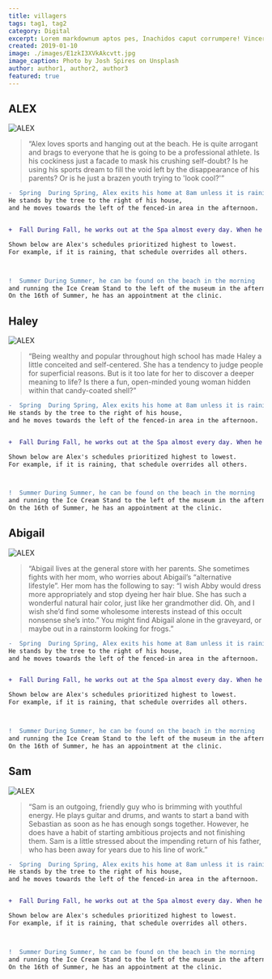 ```yaml
---
title: villagers
tags: tag1, tag2
category: Digital
excerpt: Lorem markdownum aptos pes, Inachidos caput corrumpere! Vincere ferocia arva.
created: 2019-01-10
image: ./images/E1zkI3XVkAkcvtt.jpg
image_caption: Photo by Josh Spires on Unsplash
author: author1, author2, author3
featured: true
---
```


## ALEX
![ALEX](https://stardewvalleywiki.com/mediawiki/images/0/04/Alex.png?style=centerme)
>“Alex loves sports and hanging out at the beach. He is quite arrogant and brags to everyone that he is going to be a professional athlete. Is his cockiness just a facade to mask his crushing self-doubt? Is he using his sports dream to fill the void left by the disappearance of his parents? Or is he just a brazen youth trying to 'look cool?'”

```diff
-  Spring  During Spring, Alex exits his home at 8am unless it is raining. 
He stands by the tree to the right of his house, 
and he moves towards the left of the fenced-in area in the afternoon.


+  Fall During Fall, he works out at the Spa almost every day. When he is not there, he will be at his house.

Shown below are Alex's schedules prioritized highest to lowest. 
For example, if it is raining, that schedule overrides all others.



!  Summer During Summer, he can be found on the beach in the morning 
and running the Ice Cream Stand to the left of the museum in the afternoon. 
On the 16th of Summer, he has an appointment at the clinic.


```

## Haley
![ALEX](https://stardewvalleywiki.com/mediawiki/images/1/1b/Haley.png?style=centerme)
>“Being wealthy and popular throughout high school has made Haley a little conceited and self-centered. She has a tendency to judge people for superficial reasons. But is it too late for her to discover a deeper meaning to life? Is there a fun, open-minded young woman hidden within that candy-coated shell?”


```diff
-  Spring  During Spring, Alex exits his home at 8am unless it is raining. 
He stands by the tree to the right of his house, 
and he moves towards the left of the fenced-in area in the afternoon.


+  Fall During Fall, he works out at the Spa almost every day. When he is not there, he will be at his house.

Shown below are Alex's schedules prioritized highest to lowest. 
For example, if it is raining, that schedule overrides all others.



!  Summer During Summer, he can be found on the beach in the morning 
and running the Ice Cream Stand to the left of the museum in the afternoon. 
On the 16th of Summer, he has an appointment at the clinic.


```
## Abigail
![ALEX](https://stardewvalleywiki.com/mediawiki/images/8/88/Abigail.png?style=centerme)
>“Abigail lives at the general store with her parents. She sometimes fights with her mom, who worries about Abigail’s “alternative lifestyle”. Her mom has the following to say: “I wish Abby would dress more appropriately and stop dyeing her hair blue. She has such a wonderful natural hair color, just like her grandmother did. Oh, and I wish she’d find some wholesome interests instead of this occult nonsense she’s into.” You might find Abigail alone in the graveyard, or maybe out in a rainstorm looking for frogs.”


```diff
-  Spring  During Spring, Alex exits his home at 8am unless it is raining. 
He stands by the tree to the right of his house, 
and he moves towards the left of the fenced-in area in the afternoon.


+  Fall During Fall, he works out at the Spa almost every day. When he is not there, he will be at his house.

Shown below are Alex's schedules prioritized highest to lowest. 
For example, if it is raining, that schedule overrides all others.



!  Summer During Summer, he can be found on the beach in the morning 
and running the Ice Cream Stand to the left of the museum in the afternoon. 
On the 16th of Summer, he has an appointment at the clinic.


```

## Sam
![ALEX](https://stardewvalleywiki.com/mediawiki/images/9/94/Sam.png?style=centerme)
>“Sam is an outgoing, friendly guy who is brimming with youthful energy. He plays guitar and drums, and wants to start a band with Sebastian as soon as he has enough songs together. However, he does have a habit of starting ambitious projects and not finishing them. Sam is a little stressed about the impending return of his father, who has been away for years due to his line of work.”


```diff
-  Spring  During Spring, Alex exits his home at 8am unless it is raining. 
He stands by the tree to the right of his house, 
and he moves towards the left of the fenced-in area in the afternoon.


+  Fall During Fall, he works out at the Spa almost every day. When he is not there, he will be at his house.

Shown below are Alex's schedules prioritized highest to lowest. 
For example, if it is raining, that schedule overrides all others.



!  Summer During Summer, he can be found on the beach in the morning 
and running the Ice Cream Stand to the left of the museum in the afternoon. 
On the 16th of Summer, he has an appointment at the clinic.


```